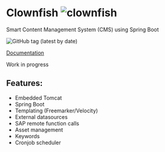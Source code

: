 # Clownfish ![clownfish](https://github.com/rawdog71/Clownfish/blob/master/clownfish/src/main/webapp/WEB-INF/images/clownfish-48.png)
Smart Content Management System (CMS) using Spring Boot

![GitHub tag (latest by date)](https://img.shields.io/github/v/tag/rawdog71/Clownfish)

[Documentation](https://github.com/rawdog71/Clownfish/wiki)

Work in progress

## Features:
- Embedded Tomcat
- Spring Boot
- Templating (Freemarker/Velocity)
- External datasources
- SAP remote function calls
- Asset management
- Keywords
- Cronjob scheduler
